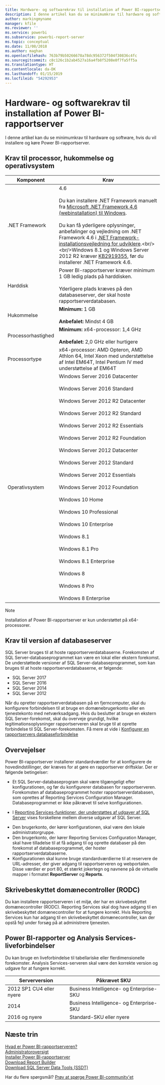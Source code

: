 ```yaml
---
title: Hardware- og softwarekrav til installation af Power BI-rapportserver
description: I denne artikel kan du se minimumkrav til hardware og software, hvis du vil installere og køre Power BI-rapportserver.
author: markingmyname
manager: kfile
ms.reviewer: ''
ms.service: powerbi
ms.subservice: powerbi-report-server
ms.topic: conceptual
ms.date: 11/08/2018
ms.author: maghan
ms.openlocfilehash: 763b79b50266678a78dc956372f504f30836c4fc
ms.sourcegitcommit: c8c126c1b2ab4527a16a4fb8f5208e0f7fa5ff5a
ms.translationtype: HT
ms.contentlocale: da-DK
ms.lasthandoff: 01/15/2019
ms.locfileid: "54292953"
---
```

# <a name="hardware-and-software-requirements-for-installing-power-bi-report-server"></a>Hardware- og softwarekrav til installation af Power BI-rapportserver
I denne artikel kan du se minimumkrav til hardware og software, hvis du vil installere og køre Power BI-rapportserver.

## <a name="processor-memory-and-operating-system-requirements"></a>Krav til processor, hukommelse og operativsystem

| Komponent | Krav |
| --- | --- |
| .NET Framework |4.6<br><br>Du kan installere .NET Framework manuelt fra [Microsoft .NET Framework 4.6 (webinstallation) til Windows](http://support.microsoft.com/kb/3045560).<br/><br/> Du kan få yderligere oplysninger, anbefalinger og vejledning om .NET Framework 4.6 i [.NET Framework-installationsvejledning for udviklere](http://msdn.microsoft.com/library/ee942965\(v=vs.110\).aspx).<br/><br/>Windows 8.1 og Windows Server 2012 R2 kræver [KB2919355](http://support.microsoft.com/kb/2919355), før du installerer .NET Framework 4.6. |
| Harddisk |Power BI-rapportserver kræver minimum 1 GB ledig plads på harddisken.<br><br>Yderligere plads kræves på den databaseserver, der skal hoste rapportserverdatabasen. |
| Hukommelse |**Minimum:** 1 GB<br/><br/> **Anbefalet:** Mindst 4 GB |
| Processorhastighed |**Minimum:** x64-processor: 1,4 GHz<br/><br/> **Anbefalet:** 2,0 GHz eller hurtigere |
| Processortype |x64-processor: AMD Opteron, AMD Athlon 64, Intel Xeon med understøttelse af Intel EM64T, Intel Pentium IV med understøttelse af EM64T |
| Operativsystem |Windows Server 2016 Datacenter<br><br>Windows Server 2016 Standard<br><br>Windows Server 2012 R2 Datacenter<br><br>Windows Server 2012 R2 Standard<br><br>Windows Server 2012 R2 Essentials<br><br>Windows Server 2012 R2 Foundation<br><br>Windows Server 2012 Datacenter<br><br>Windows Server 2012 Standard<br><br>Windows Server 2012 Essentials<br><br>Windows Server 2012 Foundation<br><br>Windows 10 Home<br><br>Windows 10 Professional<br><br>Windows 10 Enterprise<br><br>Windows 8.1<br><br>Windows 8.1 Pro<br><br>Windows 8.1 Enterprise<br><br>Windows 8<br><br>Windows 8 Pro<br><br>Windows 8 Enterprise |

> [!NOTE]
> Installation af Power BI-rapportserver er kun understøttet på x64-processorer.
> 
> 

## <a name="database-server-version-requirements"></a>Krav til version af databaseserver
SQL Server bruges til at hoste rapportserverdatabaserne. Forekomsten af SQL Server-databaseprogrammet kan være en lokal eller ekstern forekomst. De understøttede versioner af SQL Server-databaseprogrammet, som kan bruges til at hoste rapportserverdatabaserne, er følgende:

* SQL Server 2017
* SQL Server 2016
* SQL Server 2014
* SQL Server 2012

Når du opretter rapportserverdatabasen på en fjerncomputer, skal du konfigurere forbindelsen til at bruge en domænebrugerkonto eller en tjenestekonto med netværksadgang. Hvis du beslutter at bruge en ekstern SQL Server-forekomst, skal du overveje grundigt, hvilke legitimationsoplysninger rapportserveren skal bruge til at oprette forbindelse til SQL Server-forekomsten. Få mere at vide i [Konfigurer en rapportservers databaseforbindelse](https://docs.microsoft.com/sql/reporting-services/install-windows/configure-a-report-server-database-connection-ssrs-configuration-manager)

## <a name="considerations"></a>Overvejelser
Power BI-rapportserver installerer standardværdier for at konfigurere de hovedindstillinger, der kræves for at gøre en rapportserver driftsklar. Der er følgende betingelser:

* Et SQL Server-databaseprogram skal være tilgængeligt efter konfigurationen, og før du konfigurerer databasen for rapportserveren. Forekomsten af databaseprogrammet hoster rapportserverdatabasen, som oprettes af Reporting Services Configuration Manager. Databaseprogrammet er ikke påkrævet til selve konfigurationen.
- I [Reporting Services-funktioner, der understøttes af udgaver af SQL Server](https://docs.microsoft.com/sql/reporting-services/reporting-services-features-supported-by-the-editions-of-sql-server-2016) vises forskellene mellem diverse udgaver af SQL Server.
* Den brugerkonto, der kører konfigurationen, skal være den lokale administratorgruppe.
* Den brugerkonto, der kører Reporting Services Configuration Manager, skal have tilladelse til at få adgang til og oprette databaser på den forekomst af databaseprogrammet, der hoster rapportserverdatabaserne.
* Konfigurationen skal kunne bruge standardværdierne til at reservere de URL-adresser, der giver adgang til rapportserveren og webportalen. Disse værdier er port 80, et stærkt jokertegn og navnene på de virtuelle mapper i formatet **ReportServer** og **Reports**.

## <a name="read-only-domain-controller-rodc"></a>Skrivebeskyttet domænecontroller (RODC)
 Du kan installere rapportserveren i et miljø, der har en skrivebeskyttet domænecontroller (RODC). Reporting Services skal dog have adgang til en skrivebeskyttet domænecontroller for at fungere korrekt. Hvis Reporting Services kun har adgang til en skrivebeskyttet domænecontroller, kan der opstå fejl under forsøg på at administrere tjenesten.

## <a name="power-bi-reports-and-analysis-services-live-connections"></a>Power BI-rapporter og Analysis Services-liveforbindelser
Du kan bruge en liveforbindelse til tabellariske eller flerdimensionelle forekomster. Analysis Services-serveren skal være den korrekte version og udgave for at fungere korrekt.

| **Serverversion** | **Påkrævet SKU** |
| --- | --- |
| 2012 SP1 CU4 eller nyere |Business Intelligence- og Enterprise-SKU |
| 2014 |Business Intelligence- og Enterprise-SKU |
| 2016 og nyere |Standard-SKU eller nyere |

## <a name="next-steps"></a>Næste trin
[Hvad er Power BI-rapportserveren?](get-started.md)  
[Administratoroversigt](admin-handbook-overview.md)  
[Installer Power BI-rapportserver](install-report-server.md)  
[Download Report Builder](https://www.microsoft.com/download/details.aspx?id=53613)  
[Download SQL Server Data Tools (SSDT)](http://go.microsoft.com/fwlink/?LinkID=616714)

Har du flere spørgsmål? [Prøv at spørge Power BI-community'et](https://community.powerbi.com/)

